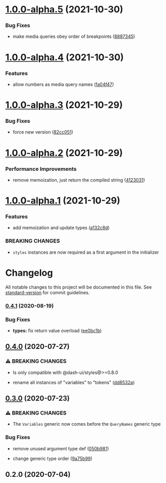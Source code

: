 # [1.0.0-alpha.5](https://github.com/dash-ui/mq/compare/v1.0.0-alpha.4...v1.0.0-alpha.5) (2021-10-30)


### Bug Fixes

* make media queries obey order of breakpoints ([8887345](https://github.com/dash-ui/mq/commit/8887345c98df2e9c842b7c9beb36742331cb9017))

# [1.0.0-alpha.4](https://github.com/dash-ui/mq/compare/v1.0.0-alpha.3...v1.0.0-alpha.4) (2021-10-30)


### Features

* allow numbers as media query names ([fa04f47](https://github.com/dash-ui/mq/commit/fa04f47629dc42035899ed1f3b9932b8d11cc326))

# [1.0.0-alpha.3](https://github.com/dash-ui/mq/compare/v1.0.0-alpha.2...v1.0.0-alpha.3) (2021-10-29)


### Bug Fixes

* force new version ([82cc051](https://github.com/dash-ui/mq/commit/82cc051ac0b43950169ef405fe7d5d654625f6e6))

# [1.0.0-alpha.2](https://github.com/dash-ui/mq/compare/v1.0.0-alpha.1...v1.0.0-alpha.2) (2021-10-29)


### Performance Improvements

* remove memoization, just return the compiled string ([4123031](https://github.com/dash-ui/mq/commit/4123031b840e4161319bac6f913414c8e3b4c4d8))

# [1.0.0-alpha.1](https://github.com/dash-ui/mq/compare/v0.4.1...v1.0.0-alpha.1) (2021-10-29)

### Features

- add memoization and update types ([a132c8d](https://github.com/dash-ui/mq/commit/a132c8df120a47d0f7e7391f412f4e12c3ab8d2e))

### BREAKING CHANGES

- `styles` instances are now required as a first argument in the initializer

# Changelog

All notable changes to this project will be documented in this file. See [standard-version](https://github.com/conventional-changelog/standard-version) for commit guidelines.

### [0.4.1](https://github.com/dash-ui/mq/compare/v0.4.0...v0.4.1) (2020-08-19)

### Bug Fixes

- **types:** fix return value overload ([ee0bc1b](https://github.com/dash-ui/mq/commit/ee0bc1b2ad3262933e292846677eff08bdce56c3))

## [0.4.0](https://github.com/dash-ui/mq/compare/v0.3.0...v0.4.0) (2020-07-27)

### ⚠ BREAKING CHANGES

- Is only compatible with @dash-ui/styles@>=0.8.0

- rename all instances of "variables" to "tokens" ([dd8532a](https://github.com/dash-ui/mq/commit/dd8532a4aee8df7104616b3fbd22c378c97b12b5))

## [0.3.0](https://github.com/dash-ui/mq/compare/v0.2.0...v0.3.0) (2020-07-23)

### ⚠ BREAKING CHANGES

- The `Variables` generic now comes before the `QueryNames` generic type

### Bug Fixes

- remove unused argument type def ([050b981](https://github.com/dash-ui/mq/commit/050b981dda63a1cd09d7c9b8e853a2efc097b776))

* change generic type order ([9a75b99](https://github.com/dash-ui/mq/commit/9a75b994b7f312e72dc62737aa47bac55086a734))

## 0.2.0 (2020-07-04)
